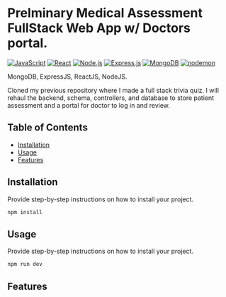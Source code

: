 # Prelminary Medical Assessment FullStack Web App w/ Doctors portal.

[![JavaScript](https://img.shields.io/badge/JavaScript-F7DF1E?logo=javascript&logoColor=black)](https://developer.mozilla.org/en-US/docs/Web/JavaScript)
[![React](https://img.shields.io/badge/React-61DAFB?logo=react&logoColor=white)](https://reactjs.org/)
[![Node.js](https://img.shields.io/badge/Node.js-339933?logo=node.js&logoColor=white)](https://nodejs.org/)
[![Express.js](https://img.shields.io/badge/Express.js-000000?logo=express&logoColor=white)](https://expressjs.com/)
[![MongoDB](https://img.shields.io/badge/MongoDB-47A248?logo=mongodb&logoColor=white)](https://www.mongodb.com/)
[![nodemon](https://img.shields.io/badge/nodemon-76D04B?logo=nodemon&logoColor=white)](https://nodemon.io/)

MongoDB, ExpressJS, ReactJS, NodeJS.

Cloned my previous repository where I made a full stack trivia quiz. I will rehaul the backend, schema, controllers, and database to store patient assessment and a portal for doctor to log in and review.

## Table of Contents

- [Installation](#installation)
- [Usage](#usage)
- [Features](#features)

## Installation

Provide step-by-step instructions on how to install your project.

```bash
npm install
```

## Usage

Provide step-by-step instructions on how to install your project.

```bash
npm run dev
```

## Features
